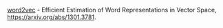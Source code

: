 [word2vec](/word2vec.ipynb) - Efficient Estimation of Word Representations in
Vector Space, https://arxiv.org/abs/1301.3781.